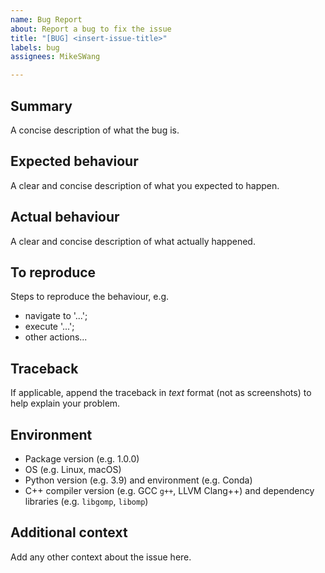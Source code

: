 ```yaml
---
name: Bug Report
about: Report a bug to fix the issue
title: "[BUG] <insert-issue-title>"
labels: bug
assignees: MikeSWang

---
```


## Summary

A concise description of what the bug is.


## Expected behaviour

A clear and concise description of what you expected to happen.


## Actual behaviour

A clear and concise description of what actually happened.


## To reproduce

Steps to reproduce the behaviour, e.g.
- navigate to '...';
- execute '...';
- other actions...


## Traceback

If applicable, append the traceback in _text_ format (not as screenshots)
to help explain your problem.


## Environment

- Package version (e.g. 1.0.0)
- OS (e.g. Linux, macOS)
- Python version (e.g. 3.9) and environment (e.g. Conda)
- C++ compiler version (e.g. GCC ``g++``, LLVM Clang++) and dependency
  libraries (e.g. ``libgomp``, ``libomp``)


## Additional context

Add any other context about the issue here.
